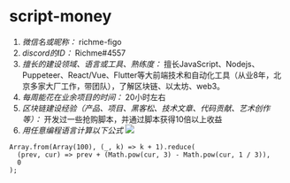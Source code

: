 # script-money

1. *微信名或昵称：* richme-figo
2. *discord的ID：* Richme#4557
3. *擅长的建设领域、语言或工具、熟练度：* 擅长JavaScript、Nodejs、Puppeteer、React/Vue、Flutter等大前端技术和自动化工具（从业8年，北京多家大厂工作，带团队），了解区块链、以太坊、web3。
4. *每周能花在业余项目的时间：* 20小时左右
5. *区块链建设经验（产品、项目、黑客松、技术文章、代码贡献、艺术创作等）：* 开发过一些抢购脚本，并通过脚本获得10倍以上收益
6. *用任意编程语言计算以下公式*
![](https://latex.codecogs.com/svg.image?\sum_{n=1}^{100}\left&space;(n^{3}-\sqrt[3]{n}&space;\right&space;))

```Javascript#
Array.from(Array(100), (_, k) => k + 1).reduce(
  (prev, cur) => prev + (Math.pow(cur, 3) - Math.pow(cur, 1 / 3)),
  0
);
```